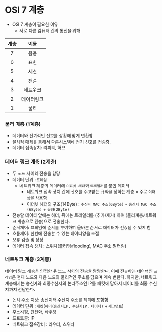 # OSI 7 계층
- OSI 7 계층이 필요한 이유
  - 서로 다른 컴퓨터 간의 통신을 위해

 | 계층  |  이름 |
|:---:|:------:|
|  7  |  응용 |
|  6  |  표현 |
|  5  |  세션 |
|  4  |  전송 |
|  3  |  네트워크 |
|  2  |  데이터링크 |
|  1  |  물리 |

### 물리 계층 (1계층)
  - 데이터와 전기적인 신호를 상황에 맞게 변환함
  - 물리적 매체를 통해서 다른시스템에 전기 신호를 전송함.
  - 데이터 접속장치: 리피터, 허브
### 데이터 링크 계층 (2계층)
- 두 노드 사이의 전송을 담당
- 데이터 단위 : `프레임`
  - 네트워크 계층의 데이터에 `이더넷 헤더`와 `트레일러`를 붙인 데이터
      - 네트워크 접속 장치 간에 신호를 주고받는 규칙을 정하는 계층 = 주로 `이더넷`을 사용함
      - 이더넷 헤더의 구조(14Byte) : `수신지 MAC 주소(6Byte)` + `송신지 MAC 주소(6Byte)` + `유형(2Byte)`
- 전송할 데이터 앞에는 헤더, 뒤에는 트레일러를 (추가/제거) 하여 (물리계층/네트워크 계층으로 전송)으로 전송한다.
- 순서제어: 프레임에 순서를 부여하여 올바른 순서로 데이터가 전송될 수 있게 함
- 흐름제어: 한번에 전송할 수 있는 데이터양을 조절
- 오류 검출 및 정정
- 데이터 접속 장치 : 스위치(플러딩(flooding), MAC 주소 필터링)
### 네트워크 계층 (3계층)
데이터 링크 계층은 인접한 두 노드 사이의 전송을 담당한다. 이때 전송하는 데이터인 `프레임`은 현재 노드와 다음 노드의 물리적인 주소를 담으며 계속 변한다. 
하지만, 네트워크 계층에서는 송신지와 최종수신지의 논리주소인 IP를 패킷에 담아서 데이터를 최종 수신지까지 전달한다.
- 논리 주소 지정: 송신지와 수신지 주소를 헤더에 포함함
- 데이터 단위 : `패킷`(`헤더(송신지IP, 수신지IP, 데이터)` + `세그먼트`)
- 주소지정, 단편화, 라우팅
- 프로토콜: IP
- 네트워크 접속장비 : 라우터, 스위치